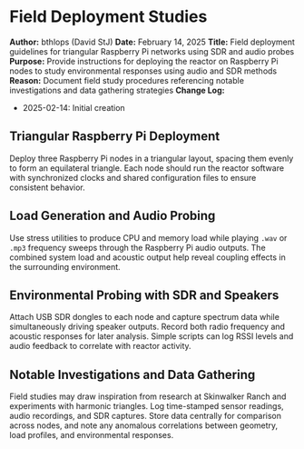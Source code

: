 # Field Deployment Studies

**Author:** bthlops (David StJ)
**Date:** February 14, 2025
**Title:** Field deployment guidelines for triangular Raspberry Pi networks using SDR and audio probes
**Purpose:** Provide instructions for deploying the reactor on Raspberry Pi nodes to study environmental responses using audio and SDR methods
**Reason:** Document field study procedures referencing notable investigations and data gathering strategies
**Change Log:**
- 2025-02-14: Initial creation

## Triangular Raspberry Pi Deployment

Deploy three Raspberry Pi nodes in a triangular layout, spacing them evenly to form an equilateral triangle. Each node should run the reactor software with synchronized clocks and shared configuration files to ensure consistent behavior.

## Load Generation and Audio Probing

Use stress utilities to produce CPU and memory load while playing `.wav` or `.mp3` frequency sweeps through the Raspberry Pi audio outputs. The combined system load and acoustic output help reveal coupling effects in the surrounding environment.

## Environmental Probing with SDR and Speakers

Attach USB SDR dongles to each node and capture spectrum data while simultaneously driving speaker outputs. Record both radio frequency and acoustic responses for later analysis. Simple scripts can log RSSI levels and audio feedback to correlate with reactor activity.

## Notable Investigations and Data Gathering

Field studies may draw inspiration from research at Skinwalker Ranch and experiments with harmonic triangles. Log time-stamped sensor readings, audio recordings, and SDR captures. Store data centrally for comparison across nodes, and note any anomalous correlations between geometry, load profiles, and environmental responses.
